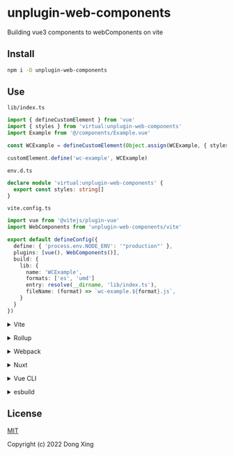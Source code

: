 # unplugin-web-components

Building vue3 components to webComponents on vite

## Install

```bash
npm i -D unplugin-web-components
```

## Use

`lib/index.ts`

```typescript
import { defineCustomElement } from 'vue'
import { styles } from 'virtual:unplugin-web-components'
import Example from '@/components/Example.vue'

const WCExample = defineCustomElement(Object.assign(WCExample, { styles }))

customElement.define('wc-example', WCExample)
```

`env.d.ts`

```typescript
declare module 'virtual:unplugin-web-components' {
  export const styles: string[]
}
```

`vite.config.ts`

```typescript
import vue from '@vitejs/plugin-vue'
import WebComponents from 'unplugin-web-components/vite'

export default defineConfig({
  define: { 'process.env.NODE_ENV': '"production"' },
  plugins: [vue(), WebComponents()],
  build: {
    lib: {
      name: 'WCExample',
      formats: ['es', 'umd']
      entry: resolve(__dirname, 'lib/index.ts'),
      fileName: (format) => `wc-example.${format}.js`,
    }
  }
})
```

<details>
<summary>Vite</summary><br>

```ts
// vite.config.ts
import WebComponents from 'unplugin-web-components/vite'

export default defineConfig({
  plugins: [
    WebComponents({
      /* options */
    })
  ]
})
```

Example: [`playground/`](./playground/)

<br></details>

<details>
<summary>Rollup</summary><br>

```ts
// rollup.config.js
import WebComponents from 'unplugin-web-components/rollup'

export default {
  plugins: [
    WebComponents({
      /* options */
    })
  ]
}
```

<br></details>

<details>
<summary>Webpack</summary><br>

```ts
// webpack.config.js
module.exports = {
  /* ... */
  plugins: [
    require('unplugin-web-components/webpack')({
      /* options */
    })
  ]
}
```

<br></details>

<details>
<summary>Nuxt</summary><br>

```ts
// nuxt.config.js
export default {
  buildModules: [
    [
      'unplugin-web-components/nuxt',
      {
        /* options */
      }
    ]
  ]
}
```

> This module works for both Nuxt 2 and [Nuxt Vite](https://github.com/nuxt/vite)

<br></details>

<details>
<summary>Vue CLI</summary><br>

```ts
// vue.config.js
module.exports = {
  configureWebpack: {
    plugins: [
      require('unplugin-web-components/webpack')({
        /* options */
      })
    ]
  }
}
```

<br></details>

<details>
<summary>esbuild</summary><br>

```ts
// esbuild.config.js
import { build } from 'esbuild'
import WebComponents from 'unplugin-web-components/esbuild'

build({
  plugins: [WebComponents()]
})
```

<br></details>

## License

[MIT](https://github.com/WX-DongXing/unplugin-web-components/blob/main/LICENSE)

Copyright (c) 2022 Dong Xing
